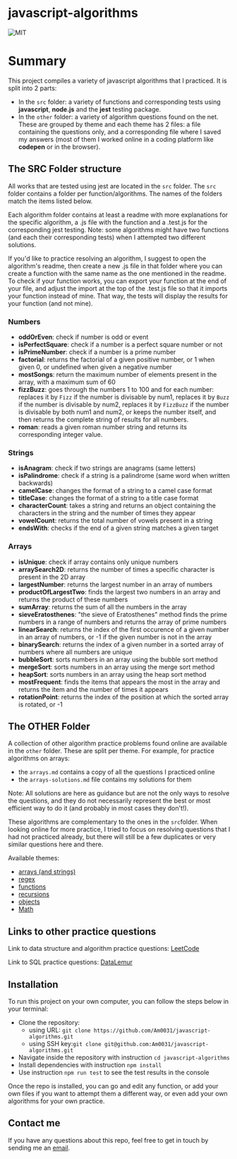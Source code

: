 # javascript-algorithms

![MIT](https://img.shields.io/badge/License-MIT-blue)

# Summary

This project compiles a variety of javascript algorithms that I practiced. It is split into 2 parts:

- In the `src` folder: a variety of functions and corresponding tests using **javascript**, **node.js** and the **jest** testing package.
- In the `other` folder: a variety of algorithm questions found on the net. These are grouped by theme and each theme has 2 files: a file containing the questions only, and a corresponding file where I saved my answers (most of them I worked online in a coding platform like **codepen** or in the browser).

## The SRC Folder structure

All works that are tested using jest are located in the `src` folder. The `src` folder contains a folder per function/algorithms. The names of the folders match the items listed below.

Each algorithm folder contains at least a readme with more explanations for the specific algorithm, a .js file with the function and a .test.js for the corresponding jest testing.
Note: some algorithms might have two functions (and each their corresponding tests) when I attempted two different solutions.

If you'd like to practice resolving an algorithm, I suggest to open the algorithm's readme, then create a new .js file in that folder where you can create a function with the same name as the one mentioned in the readme. To check if your function works, you can export your function at the end of your file, and adjust the import at the top of the .test.js file so that it imports your function instead of mine. That way, the tests will display the results for your function (and not mine).

### Numbers

- **oddOrEven**: check if number is odd or event
- **isPerfectSquare**: check if a number is a perfect square number or not
- **isPrimeNumber**: check if a number is a prime number
- **factorial**: returns the factorial of a given positive number, or 1 when given 0, or undefined when given a negative number
- **mostSongs**: return the maximum number of elements present in the array, with a maximum sum of 60
- **fizzBuzz**: goes through the numbers 1 to 100 and for each number: replaces it by `Fizz` if the number is divisable by num1, replaces it by `Buzz` if the number is divisable by num2, replaces it by `FizzBuzz` if the number is divisable by both num1 and num2, or keeps the number itself, and then returns the complete string of results for all numbers.
- **roman**: reads a given roman number string and returns its corresponding integer value.

### Strings

- **isAnagram**: check if two strings are anagrams (same letters)
- **isPalindrome**: check if a string is a palindrome (same word when written backwards)
- **camelCase**: changes the format of a string to a camel case format
- **titleCase**: changes the format of a string to a title case format
- **characterCount**: takes a string and returns an object containing the characters in the string and the number of times they appear
- **vowelCount**: returns the total number of vowels present in a string
- **endsWith**: checks if the end of a given string matches a given target

### Arrays

- **isUnique**: check if array contains only unique numbers
- **arraySearch2D**: returns the number of times a specific character
  is present in the 2D array
- **largestNumber**: returns the largest number in an array of numbers
- **productOfLargestTwo**: finds the largest two numbers in an array and returns the product of these numbers
- **sumArray**: returns the sum of all the numbers in the array
- **sieveEratosthenes**: "the sieve of Eratosthenes" method finds the prime numbers in a range of numbers and returns the array of prime numbers
- **linearSearch**: returns the index of the first occurence of a given number in an array of numbers, or -1 if the given number is not in the array
- **binarySearch**: returns the index of a given number in a sorted array of numbers where all numbers are unique
- **bubbleSort**: sorts numbers in an array using the bubble sort method
- **mergeSort**: sorts numbers in an array using the merge sort method
- **heapSort**: sorts numbers in an array using the heap sort method
- **mostFrequent**: finds the items that appears the most in the array and returns the item and the number of times it appears
- **rotationPoint**: returns the index of the position at which the sorted array is rotated, or -1

## The OTHER Folder

A collection of other algorithm practice problems found online are available in the `other` folder. These are split per theme. For example, for practice algorithms on arrays:

- the `arrays.md` contains a copy of all the questions I practiced online
- the `arrays-solutions.md` file contains my solutions for them

Note: All solutions are here as guidance but are not the only ways to resolve the questions, and they do not necessarily represent the best or most efficient way to do it (and probably in most cases they don't!).

These algorithms are complementary to the ones in the `src`folder. When looking online for more practice, I tried to focus on resolving questions that I had not practiced already, but there will still be a few duplicates or very similar questions here and there.

Available themes:

- [arrays (and strings)](./other/arrays.md)
- [regex](./other/regex.md)
- [functions](./other/functions.md)
- [recursions](./other/recursion.md)
- [objects](./other/objects.md)
- [Math](./other/math.md)

## Links to other practice questions

Link to data structure and algorithm practice questions: [LeetCode](https://leetcode.com/problemset/all/)

Link to SQL practice questions: [DataLemur](https://datalemur.com/sql-interview-questions)

## Installation

To run this project on your own computer, you can follow the steps below in your terminal:

- Clone the repository:
  - using URL: `git clone https://github.com/Am0031/javascript-algorithms.git`
  - using SSH key:`git clone git@github.com:Am0031/javascript-algorithms.git`
- Navigate inside the repository with instruction `cd javascript-algorithms`
- Install dependencies with instruction `npm install`
- Use instruction `npm run test` to see the test results in the console

Once the repo is installed, you can go and edit any function, or add your own files if you want to attempt them a different way, or even add your own algorithms for your own practice.

## Contact me

If you have any questions about this repo, feel free to get in touch by sending me an [email](mailto:amelie.pira@gmail.com).

